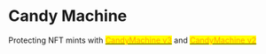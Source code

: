 # Candy Machine

Protecting NFT mints with [<mark style="color:orange;">CandyMachine v3</mark>](broken-reference) and [<mark style="color:orange;">CandyMachine v2</mark>](broken-reference)
